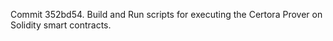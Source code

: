 Commit 352bd54.                    Build and Run scripts for executing the Certora Prover on Solidity smart contracts.